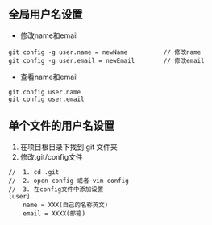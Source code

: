 ## 全局用户名设置

- 修改name和email
```
git config -g user.name = newName          // 修改name
git config -g user.email = newEmail        // 修改email

```
- 查看name和email
```
git config user.name
git config user.email 
```

## 单个文件的用户名设置
1. 在项目根目录下找到.git 文件夹
2. 修改.git/config文件
```
//  1. cd .git
//  2. open config 或者 vim config
//  3. 在config文件中添加设置
[user]
    name = XXX(自己的名称英文)
    email = XXXX(邮箱)
```
